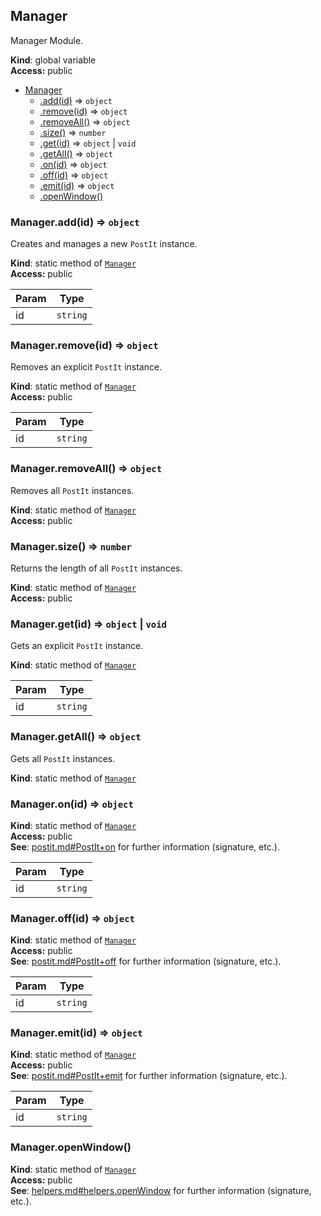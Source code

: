 <a name="Manager"></a>
## Manager
Manager Module.

**Kind**: global variable  
**Access:** public  

* [Manager](#Manager)
  * [.add(id)](#Manager.add) ⇒ <code>object</code>
  * [.remove(id)](#Manager.remove) ⇒ <code>object</code>
  * [.removeAll()](#Manager.removeAll) ⇒ <code>object</code>
  * [.size()](#Manager.size) ⇒ <code>number</code>
  * [.get(id)](#Manager.get) ⇒ <code>object</code> &#124; <code>void</code>
  * [.getAll()](#Manager.getAll) ⇒ <code>object</code>
  * [.on(id)](#Manager.on) ⇒ <code>object</code>
  * [.off(id)](#Manager.off) ⇒ <code>object</code>
  * [.emit(id)](#Manager.emit) ⇒ <code>object</code>
  * [.openWindow()](#Manager.openWindow)

<a name="Manager.add"></a>
### Manager.add(id) ⇒ <code>object</code>
Creates and manages a new `PostIt` instance.

**Kind**: static method of <code>[Manager](#Manager)</code>  
**Access:** public  

| Param | Type |
| --- | --- |
| id | <code>string</code> | 

<a name="Manager.remove"></a>
### Manager.remove(id) ⇒ <code>object</code>
Removes an explicit `PostIt` instance.

**Kind**: static method of <code>[Manager](#Manager)</code>  
**Access:** public  

| Param | Type |
| --- | --- |
| id | <code>string</code> | 

<a name="Manager.removeAll"></a>
### Manager.removeAll() ⇒ <code>object</code>
Removes all `PostIt` instances.

**Kind**: static method of <code>[Manager](#Manager)</code>  
**Access:** public  
<a name="Manager.size"></a>
### Manager.size() ⇒ <code>number</code>
Returns the length of all `PostIt` instances.

**Kind**: static method of <code>[Manager](#Manager)</code>  
**Access:** public  
<a name="Manager.get"></a>
### Manager.get(id) ⇒ <code>object</code> &#124; <code>void</code>
Gets an explicit `PostIt` instance.

**Kind**: static method of <code>[Manager](#Manager)</code>  

| Param | Type |
| --- | --- |
| id | <code>string</code> | 

<a name="Manager.getAll"></a>
### Manager.getAll() ⇒ <code>object</code>
Gets all `PostIt` instances.

**Kind**: static method of <code>[Manager](#Manager)</code>  
<a name="Manager.on"></a>
### Manager.on(id) ⇒ <code>object</code>
**Kind**: static method of <code>[Manager](#Manager)</code>  
**Access:** public  
**See**: [postit.md#PostIt+on](postit.md#PostIt+on) for further information (signature, etc.).  

| Param | Type |
| --- | --- |
| id | <code>string</code> | 

<a name="Manager.off"></a>
### Manager.off(id) ⇒ <code>object</code>
**Kind**: static method of <code>[Manager](#Manager)</code>  
**Access:** public  
**See**: [postit.md#PostIt+off](postit.md#PostIt+off) for further information (signature, etc.).  

| Param | Type |
| --- | --- |
| id | <code>string</code> | 

<a name="Manager.emit"></a>
### Manager.emit(id) ⇒ <code>object</code>
**Kind**: static method of <code>[Manager](#Manager)</code>  
**Access:** public  
**See**: [postit.md#PostIt+emit](postit.md#PostIt+emit) for further information (signature, etc.).  

| Param | Type |
| --- | --- |
| id | <code>string</code> | 

<a name="Manager.openWindow"></a>
### Manager.openWindow()
**Kind**: static method of <code>[Manager](#Manager)</code>  
**Access:** public  
**See**: [helpers.md#helpers.openWindow](helpers.md#helpers.openWindow) for further information (signature, etc.).  
